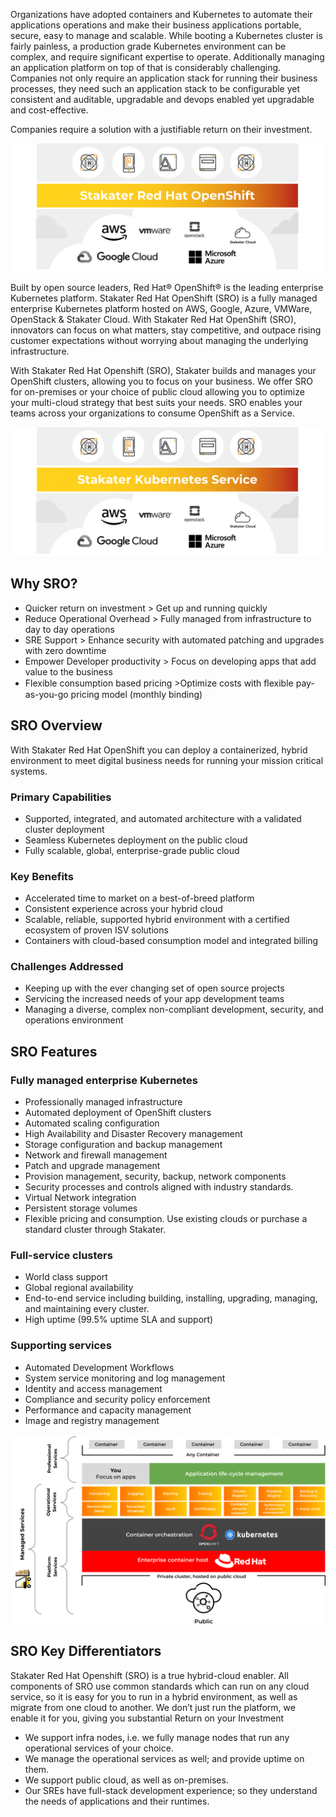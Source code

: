Organizations have adopted containers and Kubernetes to automate their applications operations and make their business applications portable, secure, easy to manage and scalable. While booting a Kubernetes cluster is fairly painless, a production grade Kubernetes environment can be complex, and require significant expertise to operate. Additionally managing an application platform on top of that is considerably challenging. Companies not only require an application stack for running their business processes, they need such an application stack to be configurable yet consistent and auditable, upgradable and devops enabled yet upgradable and cost-effective.

Companies require a solution with a justifiable return on their investment.

![SRO](./images/image-3.png)

Built by open source leaders, Red Hat® OpenShift® is the leading enterprise Kubernetes platform. Stakater Red Hat OpenShift (SRO) is a fully managed enterprise Kubernetes platform hosted on AWS, Google, Azure, VMWare, OpenStack & Stakater Cloud. With Stakater Red Hat OpenShift (SRO), innovators can focus on what matters, stay competitive, and outpace rising customer expectations without worrying about managing the underlying infrastructure.

With Stakater Red Hat Openshift (SRO), Stakater builds and manages your OpenShift clusters, allowing you to focus on your business. We offer SRO for on-premises or your choice of public cloud allowing you to optimize your multi-cloud strategy that best suits your needs. SRO enables your teams across your organizations to consume OpenShift as a Service.

![SRO](./images/image-2.png)

## Why SRO?

- Quicker return on investment > Get up and running quickly
- Reduce Operational Overhead > Fully managed from infrastructure to day to day operations
- SRE Support > Enhance security with automated patching and upgrades with zero downtime
- Empower Developer productivity > Focus on developing apps that add value to the business
- Flexible consumption based pricing >Optimize costs with ﬂexible pay-as-you-go pricing model (monthly binding)

## SRO Overview

With Stakater Red Hat OpenShift you can deploy a containerized, hybrid environment to meet digital business needs for running your mission critical systems.

### Primary Capabilities
- Supported, integrated, and automated architecture with a validated cluster deployment
- Seamless Kubernetes deployment on the public cloud
- Fully scalable, global, enterprise-grade public cloud

### Key Benefits
- Accelerated time to market on a best-of-breed platform
- Consistent experience across your hybrid cloud
- Scalable, reliable, supported hybrid environment with a certified ecosystem of proven ISV solutions
- Containers with cloud-based consumption model and integrated billing

### Challenges Addressed
- Keeping up with the ever changing set of open source projects
- Servicing the increased needs of your app development teams
- Managing a diverse, complex non-compliant development, security, and operations environment

## SRO Features

### Fully managed enterprise Kubernetes
- Professionally managed infrastructure
- Automated deployment of OpenShift clusters
- Automated scaling configuration
- High Availability and Disaster Recovery management
- Storage configuration and backup management
- Network and firewall management
- Patch and upgrade management
- Provision management, security, backup, network components
- Security processes and controls aligned with industry standards.
- Virtual Network integration
- Persistent storage volumes
- Flexible pricing and consumption. Use existing clouds or purchase a standard cluster through Stakater.

### Full-service clusters
- World class support
- Global regional availability
- End-to-end service including building, installing, upgrading, managing, and maintaining every cluster.
- High uptime (99.5% uptime SLA and support)

### Supporting services
- Automated Development Workflows
- System service monitoring and log management
- Identity and access management
- Compliance and security policy enforcement
- Performance and capacity management
- Image and registry management

![SRO Matrix](./images/image-1.png)

## SRO Key Differentiators

Stakater Red Hat Openshift (SRO) is a true hybrid-cloud enabler. All components of SRO use common standards which can run on any cloud service, so it is easy for you to run in a hybrid environment, as well as migrate from one cloud to another. We don’t just run the platform, we enable it for you, giving you substantial Return on your Investment
- We support infra nodes, i.e. we fully manage nodes that run any operational services of your choice.
- We manage the operational services as well; and provide uptime on them.
- We support public cloud, as well as on-premises.
- Our SREs have full-stack development experience; so they understand the needs of applications and their runtimes.
